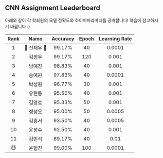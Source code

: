 ## CNN Assignment Leaderboard

아래와 같이 각 학회원의 모델 정확도와 하이퍼파라미터를 공개합니다! 학습에 참고하시기 바랍니다 :)

| Rank | Name  | Accuracy | Epoch | Learning Rate | 
|:---:|:---:|:---:|:---:|:---:|
| 1 | 👑 신재우 👑 |  99.17% | 40 | 0.0001 |
| 2 | 김정우 |  99.17% | 120 | 0.001 |
| 3 | 남예진 |  98.83% | 40 | 0.001  |
| 4 | 송예원 |  97.83% | 40 | 0.0001 |
| 5 | 박성원 |  96.77% | 30 | 0.001  |
| 6 | 유현동 |  95.50% | 40 | 0.001  |
| 7 | 김영호 |  95.33% | 50 | 0.001  |
| 8 | 정성오 |  95.00% | 50 | 0.0005 |
| 9 | 김홍서 |  93.50% | 40 | 0.0005 |
| 10 | 윤정수 |  92.50% | 40 | 0.001 |
| 11 | 김민석 |  89.17% | 40 | 0.01  |
| 😈 | 윤형진 |  99.00% | 100 | 0.0001   |
